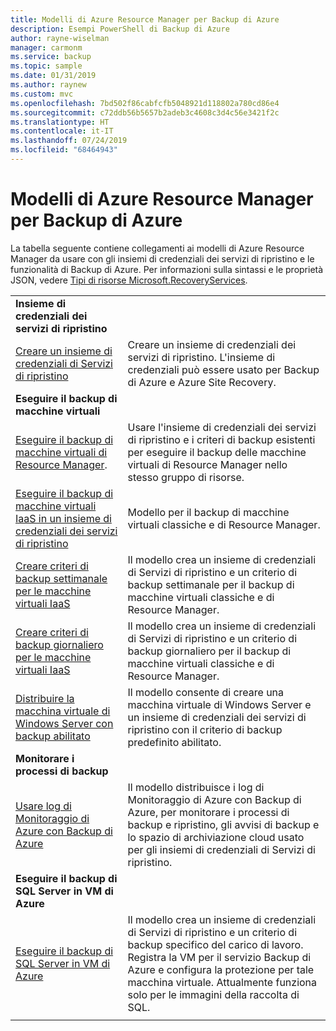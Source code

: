 ```yaml
---
title: Modelli di Azure Resource Manager per Backup di Azure
description: Esempi PowerShell di Backup di Azure
author: rayne-wiselman
manager: carmonm
ms.service: backup
ms.topic: sample
ms.date: 01/31/2019
ms.author: raynew
ms.custom: mvc
ms.openlocfilehash: 7bd502f86cabfcfb5048921d118802a780cd86e4
ms.sourcegitcommit: c72ddb56b5657b2adeb3c4608c3d4c56e3421f2c
ms.translationtype: HT
ms.contentlocale: it-IT
ms.lasthandoff: 07/24/2019
ms.locfileid: "68464943"
---
```

# <a name="azure-resource-manager-templates-for-azure-backup"></a>Modelli di Azure Resource Manager per Backup di Azure

La tabella seguente contiene collegamenti ai modelli di Azure Resource Manager da usare con gli insiemi di credenziali dei servizi di ripristino e le funzionalità di Backup di Azure. Per informazioni sulla sintassi e le proprietà JSON, vedere [Tipi di risorse Microsoft.RecoveryServices](/azure/templates/microsoft.recoveryservices/allversions).

|   |   |
|---|---|
|**Insieme di credenziali dei servizi di ripristino** | |
| [Creare un insieme di credenziali di Servizi di ripristino](https://github.com/Azure/azure-quickstart-templates/tree/master/101-recovery-services-vault-create)| Creare un insieme di credenziali dei servizi di ripristino. L'insieme di credenziali può essere usato per Backup di Azure e Azure Site Recovery. |
|**Eseguire il backup di macchine virtuali**| |
| [Eseguire il backup di macchine virtuali di Resource Manager](https://github.com/Azure/azure-quickstart-templates/tree/master/101-recovery-services-backup-vms). | Usare l'insieme di credenziali dei servizi di ripristino e i criteri di backup esistenti per eseguire il backup delle macchine virtuali di Resource Manager nello stesso gruppo di risorse.|
| [Eseguire il backup di macchine virtuali IaaS in un insieme di credenziali dei servizi di ripristino](https://github.com/Azure/azure-quickstart-templates/tree/master/201-recovery-services-backup-classic-resource-manager-vms) | Modello per il backup di macchine virtuali classiche e di Resource Manager. |
| [Creare criteri di backup settimanale per le macchine virtuali IaaS](https://github.com/Azure/azure-quickstart-templates/tree/master/101-recovery-services-weekly-backup-policy-create) | Il modello crea un insieme di credenziali di Servizi di ripristino e un criterio di backup settimanale per il backup di macchine virtuali classiche e di Resource Manager.|
| [Creare criteri di backup giornaliero per le macchine virtuali IaaS](https://github.com/Azure/azure-quickstart-templates/tree/master/101-recovery-services-daily-backup-policy-create) | Il modello crea un insieme di credenziali di Servizi di ripristino e un criterio di backup giornaliero per il backup di macchine virtuali classiche e di Resource Manager.|
| [Distribuire la macchina virtuale di Windows Server con backup abilitato](https://github.com/Azure/azure-quickstart-templates/tree/master/101-recovery-services-create-vm-and-configure-backup) | Il modello consente di creare una macchina virtuale di Windows Server e un insieme di credenziali dei servizi di ripristino con il criterio di backup predefinito abilitato.|
|**Monitorare i processi di backup** |  |
| [Usare log di Monitoraggio di Azure con Backup di Azure](https://github.com/Azure/azure-quickstart-templates/tree/master/101-backup-oms-monitoring) | Il modello distribuisce i log di Monitoraggio di Azure con Backup di Azure, per monitorare i processi di backup e ripristino, gli avvisi di backup e lo spazio di archiviazione cloud usato per gli insiemi di credenziali di Servizi di ripristino.|  
|**Eseguire il backup di SQL Server in VM di Azure** |  |
| [Eseguire il backup di SQL Server in VM di Azure](https://github.com/Azure/azure-quickstart-templates/tree/master/101-recovery-services-vm-workload-backup) | Il modello crea un insieme di credenziali di Servizi di ripristino e un criterio di backup specifico del carico di lavoro. Registra la VM per il servizio Backup di Azure e configura la protezione per tale macchina virtuale. Attualmente funziona solo per le immagini della raccolta di SQL. |
|   |   |
